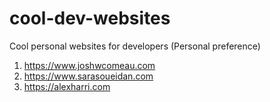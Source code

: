 # cool-dev-websites
Cool personal websites for developers (Personal preference) 

1. https://www.joshwcomeau.com
2. https://www.sarasoueidan.com
3. https://alexharri.com
